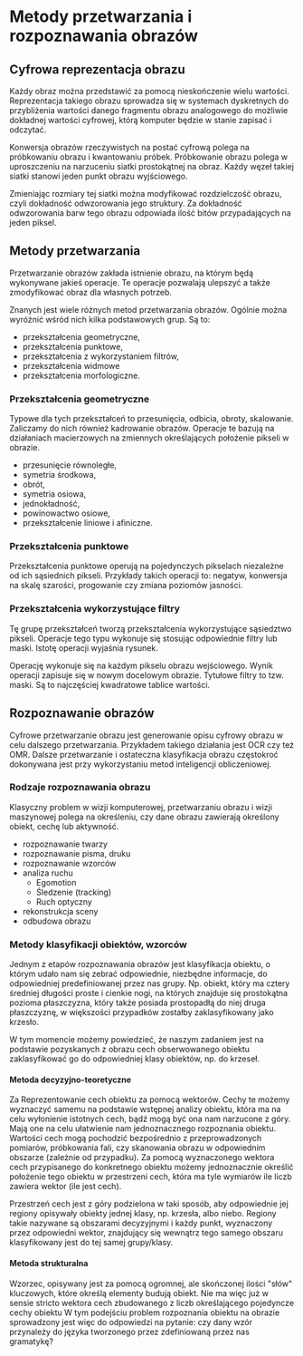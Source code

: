 # Metody przetwarzania i rozpoznawania obrazów

## Cyfrowa reprezentacja obrazu
Każdy obraz można przedstawić za pomocą nieskończenie wielu wartości. Reprezentacja takiego obrazu sprowadza się w systemach dyskretnych do przybliżenia wartości danego fragmentu obrazu analogowego do możliwie dokładnej wartości cyfrowej, którą komputer będzie w stanie zapisać i odczytać.

Konwersja obrazów rzeczywistych na postać cyfrową polega na próbkowaniu obrazu i kwantowaniu próbek. Próbkowanie obrazu polega w uproszczeniu na narzuceniu siatki prostokątnej na obraz. Każdy węzeł takiej siatki stanowi jeden punkt obrazu wyjściowego.

Zmieniając rozmiary tej siatki można modyfikować rozdzielczość obrazu, czyli dokładność odwzorowania jego struktury. Za dokładność odwzorowania barw tego obrazu odpowiada ilość bitów przypadających na jeden piksel.

## Metody przetwarzania

Przetwarzanie obrazów zakłada istnienie obrazu, na którym będą wykonywane jakieś operacje. Te operacje pozwalają ulepszyć a także zmodyfikować obraz dla własnych potrzeb.

Znanych jest wiele różnych metod przetwarzania obrazów. Ogólnie można wyróżnić wśród nich kilka podstawowych grup. Są to: 
- przekształcenia geometryczne, 
- przekształcenia punktowe, 
- przekształcenia z wykorzystaniem filtrów, 
- przekształcenia widmowe
- przekształcenia morfologiczne.

### Przekształcenia geometryczne
Typowe dla tych przekształceń to przesunięcia, odbicia, obroty, skalowanie. Zaliczamy do nich również kadrowanie obrazów. Operacje te bazują na działaniach macierzowych na zmiennych określających położenie pikseli w obrazie.

- przesunięcie równoległe,
- symetria środkowa,
- obrót,
- symetria osiowa,
- jednokładność,
- powinowactwo osiowe,
- przekształcenie liniowe i afiniczne.

### Przekształcenia punktowe
Przekształcenia punktowe operują na pojedynczych pikselach niezależne od ich sąsiednich pikseli. Przykłady takich operacji to: negatyw, konwersja na skalę szarości, progowanie czy zmiana poziomów jasności.

### Przekształcenia wykorzystujące filtry
Tę grupę przekształceń tworzą przekształcenia wykorzystujące sąsiedztwo pikseli. Operacje tego typu wykonuje się stosując odpowiednie filtry lub maski. Istotę operacji wyjaśnia rysunek.

Operację wykonuje się na każdym pikselu obrazu wejściowego. Wynik operacji zapisuje się w nowym docelowym obrazie. Tytułowe filtry to tzw. maski. Są to najczęściej kwadratowe tablice wartości. 

## Rozpoznawanie obrazów
Cyfrowe przetwarzanie obrazu jest generowanie opisu cyfrowy obrazu w celu dalszego przetwarzania. Przykładem takiego działania jest OCR czy też OMR. Dalsze przetwarzanie i ostateczna klasyfikacja obrazu częstokroć dokonywana jest przy wykorzystaniu metod inteligencji obliczeniowej.

### Rodzaje rozpoznawania obrazu 
Klasyczny problem w wizji komputerowej, przetwarzaniu obrazu i wizji maszynowej polega na określeniu, czy dane obrazu zawierają określony obiekt, cechę lub aktywność.

- rozpoznawanie twarzy
- rozpoznawanie pisma, druku
- rozpoznawanie wzorców 
- analiza ruchu
  - Egomotion
  - Śledzenie (tracking)
  - Ruch optyczny
- rekonstrukcja sceny
- odbudowa obrazu

### Metody klasyfikacji obiektów, wzorców
Jednym z etapów rozpoznawania obrazów jest klasyfikacja obiektu, o którym udało nam się zebrać odpowiednie, niezbędne informacje, do odpowiedniej predefiniowanej przez nas grupy. Np. obiekt, który ma cztery średniej długości proste i cienkie nogi, na których znajduje się prostokątna pozioma płaszczyzna, który także posiada prostopadłą do niej druga płaszczyznę, w większości przypadków zostałby zaklasyfikowany jako krzesło.

W tym momencie możemy powiedzieć, że naszym zadaniem jest na podstawie pozyskanych z obrazu cech obserwowanego obiektu zaklasyfikować go do odpowiedniej klasy obiektów, np. do krzeseł.

#### Metoda decyzyjno-teoretyczne
Za Reprezentowanie cech obiektu za pomocą wektorów. Cechy te możemy wyznaczyć samemu na podstawie wstępnej analizy obiektu, która ma na celu wyłonienie istotnych cech, bądź mogą być ona nam narzucone z góry. Mają one na celu ułatwienie nam jednoznacznego rozpoznania obiektu. Wartości cech mogą pochodzić bezpośrednio z przeprowadzonych pomiarów, próbkowania fali, czy skanowania obrazu w odpowiednim obszarze (zależnie od przypadku). Za pomocą wyznaczonego wektora cech przypisanego do konkretnego obiektu możemy jednoznacznie określić położenie tego obiektu w przestrzeni cech, która ma tyle wymiarów ile liczb zawiera wektor (ile jest cech).

Przestrzeń cech jest z góry podzielona w taki sposób, aby odpowiednie jej regiony opisywały obiekty jednej klasy, np. krzesła, albo niebo. Regiony takie nazywane są obszarami decyzyjnymi i każdy punkt, wyznaczony przez odpowiedni wektor, znajdujący się wewnątrz tego samego obszaru klasyfikowany jest do tej samej grupy/klasy.

#### Metoda strukturalna
Wzorzec, opisywany jest za pomocą ogromnej, ale skończonej ilości "słów" kluczowych, które określą elementy budują obiekt. Nie ma więc już w sensie stricto wektora cech zbudowanego z liczb określającego pojedyncze cechy obiektu W tym podejściu problem rozpoznania obiektu na obrazie sprowadzony jest więc do odpowiedzi na pytanie: czy dany wzór przynależy do języka tworzonego przez zdefiniowaną przez nas gramatykę?

